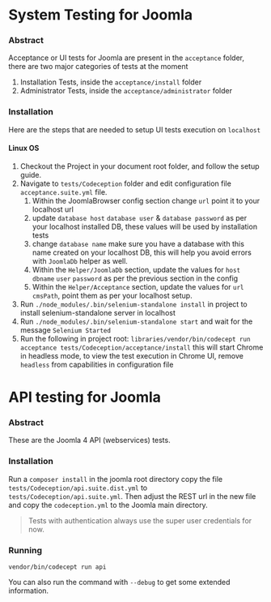 # System Testing for Joomla

### Abstract
Acceptance or UI tests for Joomla are present in the `acceptance` folder, there are two major categories of tests
at the moment
1) Installation Tests, inside the `acceptance/install` folder
2) Administrator Tests, inside the `acceptance/administrator` folder

### Installation
Here are the steps that are needed to setup UI tests execution on `localhost`

#### Linux OS
1) Checkout the Project in your document root folder, and follow the setup guide.
2) Navigate to `tests/Codeception` folder and edit configuration file `acceptance.suite.yml` file.
    1) Within the JoomlaBrowser config section change `url` point it to your localhost url
    2) update `database host` `database user` & `database password` as per your localhost installed DB,
    these values will be used by installation tests
    3) change `database name` make sure you have a database with this name created on your localhost DB,
    this will help you avoid errors with `JoomlaDb` helper as well.
    4) Within the `Helper/JoomlaDb` section, update the values for
    `host` `dbname` `user` `password` as per the previous section in the config
    5) Within the `Helper/Acceptance` section, update the values for
    `url` `cmsPath`, point them as per your localhost setup.
3) Run `./node_modules/.bin/selenium-standalone install` in project to install selenium-standalone server in localhost
4) Run `./node_modules/.bin/selenium-standalone start` and wait for the message `Selenium Started`
5) Run the following in project root: `libraries/vendor/bin/codecept run acceptance tests/Codeception/acceptance/install`
this will start Chrome in headless mode, to view the test execution in Chrome UI, remove `headless` from capabilities in configuration file  



# API testing for Joomla

### Abstract

These are the Joomla 4 API (webservices) tests.

### Installation

Run a `composer install` in the joomla root directory copy the file `tests/Codeception/api.suite.dist.yml`
to `tests/Codeception/api.suite.yml`. Then adjust the REST url in the new file and copy the `codeception.yml`
to the Joomla main directory. 

>Tests with authentication always use the super user credentials for now. 

### Running

`vendor/bin/codecept run api`

You can also run the command with `--debug` to get some extended information.
